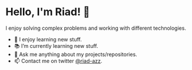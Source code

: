 # Hello, I'm Riad! 👋

I enjoy solving complex problems and working with different technologies.

- 🌱 I enjoy learning new stuff.
- 📚 I’m currently learning new stuff.
- 💬 Ask me anything about my projects/repositories.
- 📫 Contact me on twitter [@riad-azz](https://twitter.com/riadazz).

